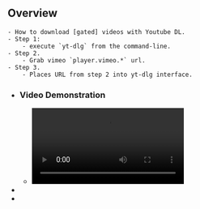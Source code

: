 ## Overview
	- How to download [gated] videos with Youtube DL.
	- Step 1:
		- execute `yt-dlg` from the command-line.
	- Step 2.
		- Grab vimeo `player.vimeo.*` url.
	- Step 3.
		- Places URL from step 2 into yt-dlg interface.
- ### Video Demonstration
	- ![ss_02012025_000708.mp4](../assets/ss_02012025_000708_1738457849037_0.mp4)
-
-
